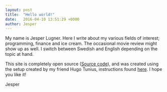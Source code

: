 ```yaml
---
layout: post
title:  "Hello world!"
date:   2016-04-10 13:51:29 +0000
author: Jesper
---
```

My name is Jesper Lugner. Here I write about my various fields of interest; programming, finance and ice cream. The occasional movie review might show up as well. I switch between Swedish and English depending on the topic at hand.

This site is completely open source ([Source code][source]), and was created using the setup created by my friend Hugo Tunius, instructions found [here][one-cent-blog]. I hope you like it!

Jesper

[source]: https://github.com/Pungsnigel/one-cent-blog
[one-cent-blog]: https://hugotunius.se/2016/01/10/the-one-cent-blog.html